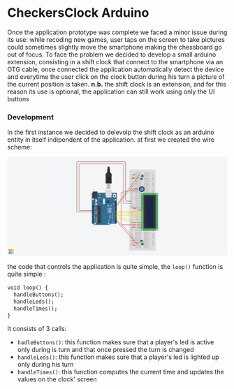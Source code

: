 # CheckersClock Arduino

Once the application prototype was complete we faced a minor issue during its use: while recoding new games, user taps on the screen to take pictures could sometimes slightly move the smartphone making the chessboard go out of focus.
To face the problem we decided to develop a small arduino extension, consisting in a shift clock that connect to the smartphone via an OTG cable, once connected the application automatically detect the device and everytime the user click on the clock button during his turn a picture of the current position is taken.
**n.b.** the shift clock is an extension, and for this reason its use is optional, the application can still work using only the UI buttons

### Development

In the first instance we decided to delevolp the shift clock as an arduino entity in itself indipendent of the application.
at first we created the wire scheme:

<img src="_readmeImgs_/CheckersClockSchme.png">

the code that controls the application is quite simple, the `loop()` function is quite simple :

```
void loop() {
  handleButtons();
  handleLeds();
  handleTimes();
}
```

It consists of 3 calls:

* `hadleButtons()`: this function makes sure that a player's led is active only during is turn and that once pressed the turn is changed
* `handleLeds()`: this function makes sure that a player's led is lighted up only during his turn
* `handleTimes()`: this function computes the current time and updates the values on the clock' screen

